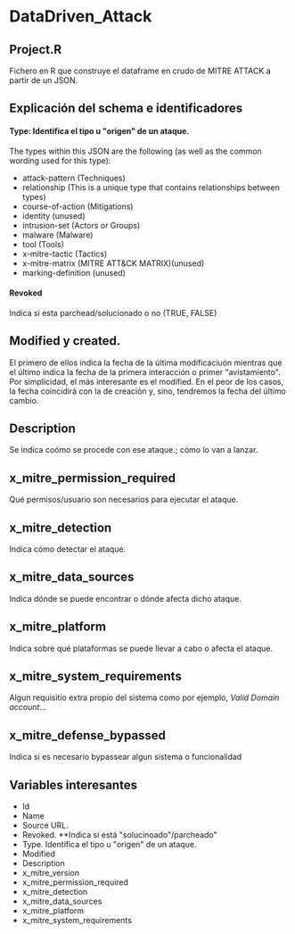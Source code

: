 # DataDriven_Attack

## Project.R

Fichero en R que construye el dataframe en crudo de MITRE ATTACK a partir de un JSON.

## Explicación del schema e identificadores

#### Type: Identifica el tipo u "origen" de un ataque. 
The types within this JSON are the following (as well as the common wording used for this type):
* attack-pattern (Techniques)
* relationship (This is a unique type that contains relationships between types)
* course-of-action (Mitigations)
* identity (unused)
* intrusion-set (Actors or Groups)
* malware (Malware)
* tool (Tools)
* x-mitre-tactic (Tactics)
* x-mitre-matrix (MITRE ATT&CK MATRIX)(unused)
* marking-definition (unused)

#### Revoked
Indica si esta parchead/solucionado o no (TRUE, FALSE)

## Modified y created. 
El primero de ellos indica la fecha de la última modificaciuón mientras que el último indica la fecha de la primera interacción o primer "avistamiento". Por simplicidad, el más interesante es el modified. En el peor de los casos, la fecha coincidirá con la de creación y, sino, tendremos la fecha del último cambio. 

## Description
Se indica coómo se procede con ese ataque.; cómo lo van a lanzar.

## x_mitre_permission_required
Qué permisos/usuario son necesarios para ejecutar el ataque. 

## x_mitre_detection
Indica cómo detectar el ataque. 

## x_mitre_data_sources
Indica dónde se puede encontrar o dónde afecta dicho ataque. 

## x_mitre_platform
Indica sobre qué plataformas se puede llevar a cabo o afecta el ataque. 

## x_mitre_system_requirements
Algun requisitio extra propio del sistema como por ejemplo, *Valid Domain account*...

## x_mitre_defense_bypassed
Indica si es necesario bypassear algun sistema o funcionalidad


## Variables interesantes
- Id
- Name
- Source URL. 
- Revoked. **Indica si está "solucinoado"/parcheado"
- Type. Identifica el tipo u "origen" de un ataque. 
- Modified
- Description
- x_mitre_version
- x_mitre_permission_required
- x_mitre_detection
- x_mitre_data_sources
- x_mitre_platform
- x_mitre_system_requirements





